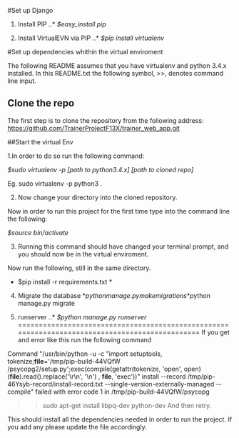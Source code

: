 


#Set up Django

1. Install PIP
..* *$easy_install pip*

2. Install VirtualEVN via PIP
..* *$pip install virtualenv*


#Set up dependencies whithin the virtual enviroment

The following README assumes that you have virtualenv and python 3.4.x installed.
In this README.txt the following symbol, >>, denotes command line input.

## Clone the repo
The first step is to clone the repository from the following address:
https://github.com/TrainerProjectF13X/trainer_web_app.git


##Start the virtual Env

1.In order to do so run the following command:

*$sudo virtualenv -p [path to python3.4.x] [path to cloned repo]*

Eg. sudo virtualenv -p python3 .


2. Now change your directory into the cloned repository.

Now in order to run this project for the first time type into 
the command line the following:

*$source bin/activate*



3. Running this command should have changed your terminal prompt, and you
should now be in the virtual enviroment.

Now run the following, still in the same directory.

* $pip install -r requirements.txt *


4. Migrate the database
*$python manage.py makemigrations
*$python manage.py migrate

5. runserver
..* *$python manage.py runserver*
===============================================================================================
If you get and error like this run the following command 

Command "/usr/bin/python -u -c "import setuptools, tokenize;__file__='/tmp/pip-build-44VQfW
/psycopg2/setup.py';exec(compile(getattr(tokenize, 'open', open)(__file__).read().replace('\r\n', '\n')
, __file__, 'exec'))" install --record /tmp/pip-46Ysyb-record/install-record.txt 
--single-version-externally-managed --compile" failed with error code 1 in /tmp/pip-build-44VQfW/psycopg



>>sudo apt-get install libpq-dev python-dev
And then retry.


This should install all the dependencies needed in order to run the project. 
If you add any please update the file accordingly.
